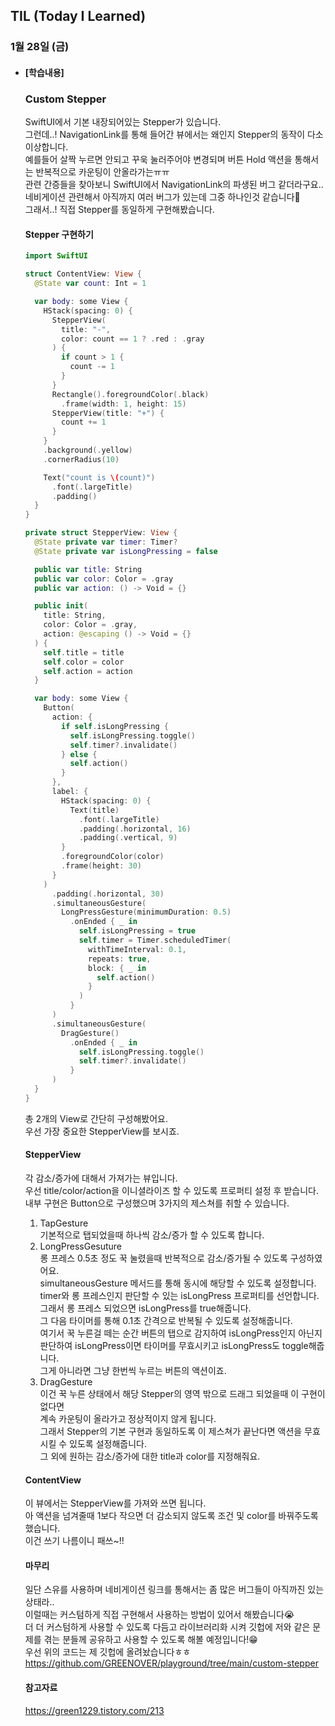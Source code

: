 ## TIL (Today I Learned)

### 1월 28일 (금)   

- #### [학습내용]
  ### Custom Stepper     
  
  SwiftUI에서 기본 내장되어있는 Stepper가 있습니다.   
  그런데..! NavigationLink를 통해 들어간 뷰에서는 왜인지 Stepper의 동작이 다소 이상합니다.   
  예를들어 살짝 누르면 안되고 꾸욱 눌러주어야 변경되며 버튼 Hold 액션을 통해서는 반복적으로 카운팅이 안올라가는ㅠㅠ   
  관련 간증들을 찾아보니 SwiftUI에서 NavigationLink의 파생된 버그 같더라구요..   
  네비게이션 관련해서 아직까지 여러 버그가 있는데 그중 하나인것 같습니다🤬   
  그래서..! 직접 Stepper를 동일하게 구현해봤습니다.   
  
  #### Stepper 구현하기   
  ```swift
  import SwiftUI
  
  struct ContentView: View {
    @State var count: Int = 1
  
    var body: some View {
      HStack(spacing: 0) {
        StepperView(
          title: "-",
          color: count == 1 ? .red : .gray
        ) {
          if count > 1 {
            count -= 1
          }
        }
        Rectangle().foregroundColor(.black)
          .frame(width: 1, height: 15)
        StepperView(title: "+") {
          count += 1
        }
      }
      .background(.yellow)
      .cornerRadius(10)
  
      Text("count is \(count)")
        .font(.largeTitle)
        .padding()
    }
  }
  
  private struct StepperView: View {
    @State private var timer: Timer?
    @State private var isLongPressing = false
  
    public var title: String
    public var color: Color = .gray
    public var action: () -> Void = {}
  
    public init(
      title: String,
      color: Color = .gray,
      action: @escaping () -> Void = {}
    ) {
      self.title = title
      self.color = color
      self.action = action
    }
  
    var body: some View {
      Button(
        action: {
          if self.isLongPressing {
            self.isLongPressing.toggle()
            self.timer?.invalidate()
          } else {
            self.action()
          }
        },
        label: {
          HStack(spacing: 0) {
            Text(title)
              .font(.largeTitle)
              .padding(.horizontal, 16)
              .padding(.vertical, 9)
          }
          .foregroundColor(color)
          .frame(height: 30)
        }
      )
        .padding(.horizontal, 30)
        .simultaneousGesture(
          LongPressGesture(minimumDuration: 0.5)
            .onEnded { _ in
              self.isLongPressing = true
              self.timer = Timer.scheduledTimer(
                withTimeInterval: 0.1,
                repeats: true,
                block: { _ in
                  self.action()
                }
              )
            }
        )
        .simultaneousGesture(
          DragGesture()
            .onEnded { _ in
              self.isLongPressing.toggle()
              self.timer?.invalidate()
            }
        )
    }
  }
  ```
  총 2개의 View로 간단히 구성해봤어요.   
  우선 가장 중요한 StepperView를 보시죠.   

  #### StepperView   
  각 감소/증가에 대해서 가져가는 뷰입니다.   
  우선 title/color/action을 이니셜라이즈 할 수 있도록 프로퍼티 설정 후 받습니다.   
  내부 구현은 Button으로 구성했으며 3가지의 제스쳐를 취할 수 있습니다.   
  1. TapGesture   
  기본적으로 탭되었을때 하나씩 감소/증가 할 수 있도록 합니다.   
  2. LongPressGesuture   
  롱 프레스 0.5초 정도 꾹 눌렸을때 반복적으로 감소/증가될 수 있도록 구성하였어요.   
  simultaneousGesture 메서드를 통해 동시에 해당할 수 있도록 설정합니다.   
  timer와 롱 프레스인지 판단할 수 있는 isLongPress 프로퍼티를 선언합니다.   
  그래서 롱 프레스 되었으면 isLongPress를 true해줍니다.   
  그 다음 타이머를 통해 0.1초 간격으로 반복될 수 있도록 설정해줍니다.   
  여기서 꾹 누른걸 떼는 순간 버튼의 탭으로 감지하여 isLongPress인지 아닌지 판단하여 isLongPress이면 타이머를 무효시키고 isLongPress도 toggle해줍니다.   
  그게 아니라면 그냥 한번씩 누르는 버튼의 액션이죠.   
  3. DragGesture   
  이건 꾹 누른 상태에서 해당 Stepper의 영역 밖으로 드래그 되었을때 이 구현이 없다면   
  계속 카운팅이 올라가고 정상적이지 않게 됩니다.   
  그래서 Stepper의 기본 구현과 동일하도록 이 제스쳐가 끝난다면 액션을 무효 시킬 수 있도록 설정해줍니다.   
  그 외에 원하는 감소/증가에 대한 title과 color를 지정해줘요.   

  #### ContentView   
  이 뷰에서는 StepperView를 가져와 쓰면 됩니다.   
  아 액션을 넘겨줄때 1보다 작으면 더 감소되지 않도록 조건 및 color를 바꿔주도록 했습니다.   
  이건 쓰기 나름이니 패쓰~!!   
  
  #### 마무리   
  일단 스유를 사용하며 네비게이션 링크를 통해서는 좀 많은 버그들이 아직까진 있는 상태라..   
  이럴때는 커스텀하게 직접 구현해서 사용하는 방법이 있어서 해봤습니다😭   
  더 더 커스텀하게 사용할 수 있도록 다듬고 라이브러리화 시켜 깃헙에 저와 같은 문제를 겪는 분들께 공유하고 사용할 수 있도록 해볼 예정입니다!😁   
  우선 위의 코드는 제 깃헙에 올려놨습니다ㅎㅎ   
  https://github.com/GREENOVER/playground/tree/main/custom-stepper   
  
  #### 참고자료   
  https://green1229.tistory.com/213   

